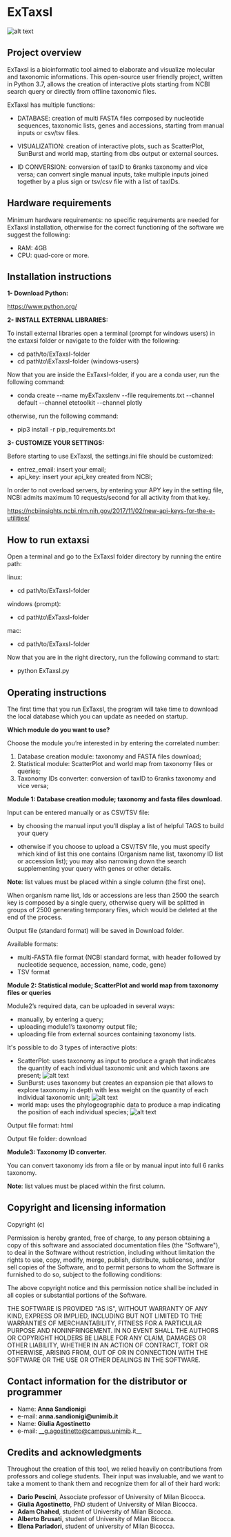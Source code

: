 ExTaxsI
=======

![alt text](https://github.com/qLSLab/extaxsi/blob/master/images/Project%20Exta.png)

Project overview
----------------
ExTaxsI is a bioinformatic tool aimed to elaborate and visualize molecular and taxonomic informations.
This open-source user friendly project, written in Python 3.7, allows the creation of interactive plots starting from NCBI search query or directly from offline taxonomic files.

ExTaxsI has multiple functions:

* DATABASE: creation of multi FASTA files composed by nucleotide sequences, taxonomic lists, genes and accessions, starting from manual inputs or csv/tsv files.

* VISUALIZATION: creation of interactive plots, such as ScatterPlot, SunBurst and world map, starting from dbs output or external sources.

* ID CONVERSION: conversion of taxID to 6ranks taxonomy and vice versa; can convert single manual inputs, take multiple inputs joined together by a plus sign or tsv/csv file with a list of taxIDs.

Hardware requirements
---------------------
Minimum hardware requirements:
no specific requirements are needed for ExTaxsI installation, otherwise for the correct functioning of the software we suggest the following:

* RAM: 4GB
* CPU: quad-core or more.

Installation instructions
-------------------------
**1- Download Python:**

https://www.python.org/

**2- INSTALL EXTERNAL LIBRARIES:**

To install external libraries open a terminal (prompt for windows users) in the extaxsi folder or navigate to the folder with the following:
* cd path/to/ExTaxsI-folder
* cd path\to\ExTaxsI-folder (windows-users)

Now that you are inside the ExTaxsI-folder, if you are a conda user, run the following command:
* conda create --name myExTaxsIenv --file requirements.txt --channel default --channel etetoolkit --channel plotly

otherwise, run the following command:
* pip3 install -r pip_requirements.txt

**3- CUSTOMIZE YOUR SETTINGS:**

Before starting to use ExTaxsI, the settings.ini file should be customized:
* entrez_email: insert your email;
* api_key: insert your api_key created from NCBI;

In order to not overload servers, by entering your APY key in the setting file, NCBI admits maximum 10 requests/second for all activity from that key.

https://ncbiinsights.ncbi.nlm.nih.gov/2017/11/02/new-api-keys-for-the-e-utilities/

How to run extaxsi
------------------
Open a terminal and go to the ExTaxsI folder directory by running the entire path:

linux:

* cd path/to/ExTaxsI-folder

windows (prompt):

* cd path\to\ExTaxsI-folder

mac:

* cd path/to/ExTaxsI-folder

Now that you are in the right directory, run the following command to start:

* python ExTaxsI.py

Operating instructions
----------------------

The first time that you run ExTaxsI, the program will take time to download the local database which you can update as needed on startup.

**Which module do you want to use?**

Choose the module you’re interested in by entering the correlated number:

1. Database creation module: taxonomy and FASTA files download;
2. Statistical module: ScatterPlot and world map from taxonomy files or queries;
3. Taxonomy IDs converter: conversion of taxID to 6ranks taxonomy and vice versa;


**Module 1: Database creation module;
taxonomy and fasta files download.**

Input can be entered manually or as CSV/TSV file:

* by choosing the manual input you’ll display a list of helpful TAGS to build your query

* otherwise if you choose to upload a CSV/TSV file,  you must specify which kind of list this one contains (Organism name list, taxonomy ID list or accession list); you may also narrowing down the search supplementing your query with genes or other details.

__Note__: list values must be placed within a single column (the first one).

When organism name list, Ids or accessions are less than 2500 the search key is composed by a single query, otherwise query will be splitted in groups of 2500 generating temporary files, which would be deleted at the end of the process.

Output file (standard format) will be saved in Download folder.

Available formats:
* multi-FASTA file format (NCBI standard format, with header followed by nucleotide sequence, accession, name, code, gene)
* TSV format


**Module 2: Statistical module; ScatterPlot and world map from taxonomy files or queries**

Module2’s required data, can be uploaded in several ways:
* manually, by entering a query;
* uploading module1’s taxonomy output file;
* uploading file from external sources containing taxonomy lists.

It's possible to do 3 types of interactive plots:
* ScatterPlot: uses taxonomy as input to produce a graph that indicates the quantity of each individual taxonomic unit and which taxons are present;
![alt text](https://github.com/qLSLab/extaxsi/blob/master/images/aves%20scatterplot%20COX1.png)
* SunBurst: uses taxonomy but creates an expansion pie that allows to explore taxonomy in depth with less weight on the quantity of each individual taxonomic unit;
![alt text](https://github.com/qLSLab/extaxsi/blob/master/images/sunburst%20odonata.png)
* world map: uses the phylogeographic data to produce a map indicating the position of each individual species;
![alt text](https://github.com/qLSLab/extaxsi/blob/master/images/worldmap.png)  

Output file format: html

Output file folder: download

**Module3:  Taxonomy ID converter.**

You can convert taxonomy ids from a file or by manual input into full 6 ranks taxonomy.

__Note__: list values must be placed within the first column.

Copyright and licensing information
-----------------------------------

Copyright (c)

Permission is hereby granted, free of charge, to any person
obtaining a copy of this software and associated documentation
files (the "Software"), to deal in the Software without
restriction, including without limitation the rights to use,
copy, modify, merge, publish, distribute, sublicense, and/or sell
copies of the Software, and to permit persons to whom the
Software is furnished to do so, subject to the following
conditions:

The above copyright notice and this permission notice shall be
included in all copies or substantial portions of the Software.

THE SOFTWARE IS PROVIDED "AS IS", WITHOUT WARRANTY OF ANY KIND,
EXPRESS OR IMPLIED, INCLUDING BUT NOT LIMITED TO THE WARRANTIES
OF MERCHANTABILITY, FITNESS FOR A PARTICULAR PURPOSE AND
NONINFRINGEMENT. IN NO EVENT SHALL THE AUTHORS OR COPYRIGHT
HOLDERS BE LIABLE FOR ANY CLAIM, DAMAGES OR OTHER LIABILITY,
WHETHER IN AN ACTION OF CONTRACT, TORT OR OTHERWISE, ARISING
FROM, OUT OF OR IN CONNECTION WITH THE SOFTWARE OR THE USE OR
OTHER DEALINGS IN THE SOFTWARE.

Contact information for the distributor or programmer
-----------------------------------------------------
* Name: __Anna Sandionigi__
* e-mail: __anna.sandionigi@unimib.it__
* Name: __Giulia Agostinetto__
* e-mail: __g.agostinetto@campus.unimib.it__

Credits and acknowledgments
---------------------------

Throughout the creation of this tool, we relied heavily on contributions from professors and college students.  Their input was invaluable, and we want to take a moment to thank them and recognize them for all of their hard work:
* __Dario Pescini__, Associate professor of University of Milan Bicocca.
* __Giulia Agostinetto__, PhD student of University of Milan Bicocca.
* __Adam Chahed__, student of University of Milan Bicocca.
* __Alberto Brusati__, student of University of Milan Bicocca.
* __Elena Parladori__, student of university of Milan Bicocca.
